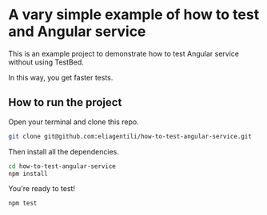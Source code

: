 # A vary simple example of how to test and Angular service

This is an example project to demonstrate how to test Angular service without using TestBed.

In this way, you get faster tests.

## How to run the project

Open your terminal and clone this repo.

```sh
git clone git@github.com:eliagentili/how-to-test-angular-service.git
```

Then install all the dependencies.

```sh
cd how-to-test-angular-service
npm install
```

You're ready to test!

```sh
npm test
```
